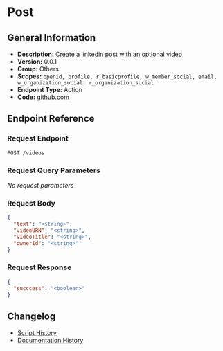 <!-- BEGIN GENERATED CONTENT -->
# Post

## General Information

- **Description:** Create a linkedin post with an optional video
- **Version:** 0.0.1
- **Group:** Others
- **Scopes:** `openid, profile, r_basicprofile, w_member_social, email, w_organization_social, r_organization_social`
- **Endpoint Type:** Action
- **Code:** [github.com](https://github.com/NangoHQ/integration-templates/tree/main/integrations/linkedin/actions/post.ts)


## Endpoint Reference

### Request Endpoint

`POST /videos`

### Request Query Parameters

_No request parameters_

### Request Body

```json
{
  "text": "<string>",
  "videoURN": "<string>",
  "videoTitle": "<string>",
  "ownerId": "<string>"
}
```

### Request Response

```json
{
  "succcess": "<boolean>"
}
```

## Changelog

- [Script History](https://github.com/NangoHQ/integration-templates/commits/main/integrations/linkedin/actions/post.ts)
- [Documentation History](https://github.com/NangoHQ/integration-templates/commits/main/integrations/linkedin/actions/post.md)

<!-- END  GENERATED CONTENT -->

